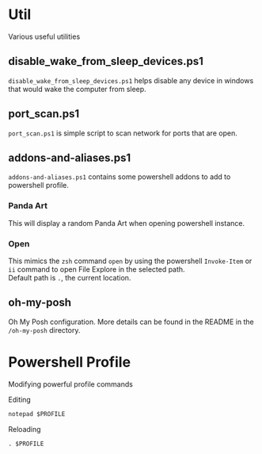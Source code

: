 # Util
Various useful utilities

## disable_wake_from_sleep_devices.ps1
`disable_wake_from_sleep_devices.ps1` helps disable any device in windows that would wake the computer from sleep.

## port_scan.ps1
`port_scan.ps1` is simple script to scan network for ports that are open.

## addons-and-aliases.ps1
`addons-and-aliases.ps1` contains some powershell addons to add to powershell profile.  

### Panda Art
This will display a random Panda Art when opening powershell instance.

### Open
This mimics the `zsh` command `open` by using the powershell `Invoke-Item` or `ii` command to open File Explore in the selected path.  
Default path is `.`, the current location.  

## oh-my-posh
Oh My Posh configuration. More details can be found in the README in the `/oh-my-posh` directory.

# Powershell Profile
Modifying powerful profile commands

Editing
```ps
notepad $PROFILE
```

Reloading
```ps
. $PROFILE
```
